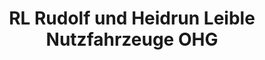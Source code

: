 ---
title: "RL Rudolf und Heidrun Leible Nutzfahrzeuge OHG"
url: /kehl/rl-rudolf-und-heidrun-leible-nutzfahrzeuge-ohg/
shop: Großhandel
---